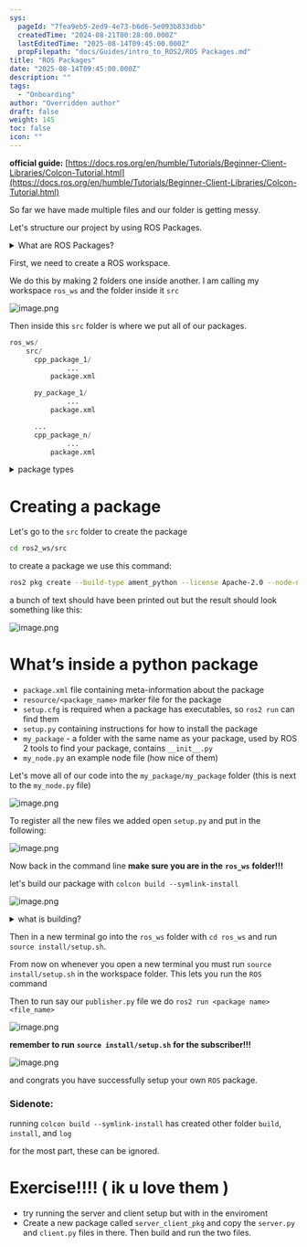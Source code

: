 ```yaml
---
sys:
  pageId: "7fea9eb5-2ed9-4e73-b6d6-5e093b833dbb"
  createdTime: "2024-08-21T00:28:00.000Z"
  lastEditedTime: "2025-08-14T09:45:00.000Z"
  propFilepath: "docs/Guides/intro_to_ROS2/ROS Packages.md"
title: "ROS Packages"
date: "2025-08-14T09:45:00.000Z"
description: ""
tags:
  - "Onboarding"
author: "Overridden author"
draft: false
weight: 145
toc: false
icon: ""
---
```


**official guide:** [https://docs.ros.org/en/humble/Tutorials/Beginner-Client-Libraries/Colcon-Tutorial.html](https://docs.ros.org/en/humble/Tutorials/Beginner-Client-Libraries/Colcon-Tutorial.html)

So far we have made multiple files and our folder is getting messy.

Let's structure our project by using ROS Packages.

<details>
      <summary>What are ROS Packages?</summary>
      ROS Packages are, as the name implies, packages of code that are highly sharable between ROS developers.
  </details>

First, we need to create a ROS workspace.

We do this by making 2 folders one inside another. I am calling my workspace `ros_ws` and the folder inside it `src`

![image.png](https://prod-files-secure.s3.us-west-2.amazonaws.com/d518164a-d88e-44d1-a4ee-3adb3bd8bce0/70706947-fd18-4537-a67b-e12946812d31/image.png?X-Amz-Algorithm=AWS4-HMAC-SHA256&X-Amz-Content-Sha256=UNSIGNED-PAYLOAD&X-Amz-Credential=ASIAZI2LB4664OVKK5NO%2F20250815%2Fus-west-2%2Fs3%2Faws4_request&X-Amz-Date=20250815T190734Z&X-Amz-Expires=3600&X-Amz-Security-Token=IQoJb3JpZ2luX2VjEBoaCXVzLXdlc3QtMiJIMEYCIQCpt8y896fkQI4O6Vzn7vrazJYMbPL3hycmTu%2FjZT%2FbVgIhAMfeAhJ6ZAji9LgYemUOB3xxAC7CXckP4Pfn167eOi0bKv8DCGIQABoMNjM3NDIzMTgzODA1IgyH%2BguNssSuQ%2FGbzYUq3AOsMNMQkYYqe87tY22cNvRn0ZIJBely%2BPq9DxtU5NJN7xk1Zh4ji01U5a2DW5OxlI1pdh8zKLbcRNuHtCYAEMledRWyALXnB8GH4AUcd1NHbjZEM7gzWg7nBGN5TxrJ1uY923HCYVVyJDjoKHj8uCmyiu1cNf0pU1oODH17GoHsYKYptc%2BAI89RTk0h4hAMxFWn6khv9LIOIaj27dVg2Rw3v2FrWShhxu6cKKhUdVa2p6CvMtfM0gqXMeyqA1kOw9ORWGcTctLzL5GEF4xEO2bTH%2BuQRiD1tWvC4l57M25ScpOS9cs9rRPR6Z1PpwaWq06Dth6qvzoE3fqBtul0TY6854dAt8X9lvIPf1%2BtMYQS5UYjJpRz2cv0Bacx5xaeh2615zdLXXfM%2BY%2B%2BYpOPEyJZK9QkRN4z7UZGrAUvhT2qZ%2BHK6w%2FxYdiC6GGFl3BkaSR86b4bLfig3RtbKhXVwLg1u%2Bm8oEHI7vVvFPXFrlSW%2F0TRaH7K5IvkorczlQcbrh4VxU9RLXFI4%2BtZQ09MmfN%2BwGd9bIoWV0FwOwW%2BhTpYQid4qX0VPedbDBuiim1AevCouoxiwTvjUFm1dL3CPMlf%2BqapBSLB413Kp7HvvGX0bbMHonv5%2Bn2RF6k%2BsjCs2v3EBjqkAT5BzMePd%2FTjAHOKDNdlndlOTbX2wqMHw%2BDFoiK%2BHyyZ2i3z1y%2F%2FayrGe2anQvqdr1aX1OOKs5Y%2BIJhsCjxhIRCeZtJupW3EMceC1YZ7fFgF5hipK%2FxFiccAyzwMunZRihCApTeEz5WyM6n5BVyONM6an4PchBgeEreHhA13i5F0MrIVz2dCxrCby8VMQ9x9wVllG9BxhOfQRtGkG%2BEniWXQr5Jb&X-Amz-Signature=e8fe4cf5180dbb80f2bfe96cd9da0b343dc2fe915f771e555bce10ce1d09a3de&X-Amz-SignedHeaders=host&x-amz-checksum-mode=ENABLED&x-id=GetObject)

Then inside this `src` folder is where we put all of our packages.

```python
ros_ws/
    src/
      cpp_package_1/
		      ...
          package.xml

      py_package_1/
		      ...
          package.xml

      ...
      cpp_package_n/
		      ...
          package.xml

```

<details>
      <summary>package types</summary>
      packages can be either `C++` or python.
  </details>

# Creating a package

Let's go to the `src` folder to create the package

```bash
cd ros2_ws/src
```

to create a package we use this command:

```bash
ros2 pkg create --build-type ament_python --license Apache-2.0 --node-name my_node my_package
```

a bunch of text should have been printed out but the result should look something like this:

![image.png](https://prod-files-secure.s3.us-west-2.amazonaws.com/d518164a-d88e-44d1-a4ee-3adb3bd8bce0/e6cf1e3f-8512-4a3e-b131-079f800bf3e8/image.png?X-Amz-Algorithm=AWS4-HMAC-SHA256&X-Amz-Content-Sha256=UNSIGNED-PAYLOAD&X-Amz-Credential=ASIAZI2LB4664OVKK5NO%2F20250815%2Fus-west-2%2Fs3%2Faws4_request&X-Amz-Date=20250815T190734Z&X-Amz-Expires=3600&X-Amz-Security-Token=IQoJb3JpZ2luX2VjEBoaCXVzLXdlc3QtMiJIMEYCIQCpt8y896fkQI4O6Vzn7vrazJYMbPL3hycmTu%2FjZT%2FbVgIhAMfeAhJ6ZAji9LgYemUOB3xxAC7CXckP4Pfn167eOi0bKv8DCGIQABoMNjM3NDIzMTgzODA1IgyH%2BguNssSuQ%2FGbzYUq3AOsMNMQkYYqe87tY22cNvRn0ZIJBely%2BPq9DxtU5NJN7xk1Zh4ji01U5a2DW5OxlI1pdh8zKLbcRNuHtCYAEMledRWyALXnB8GH4AUcd1NHbjZEM7gzWg7nBGN5TxrJ1uY923HCYVVyJDjoKHj8uCmyiu1cNf0pU1oODH17GoHsYKYptc%2BAI89RTk0h4hAMxFWn6khv9LIOIaj27dVg2Rw3v2FrWShhxu6cKKhUdVa2p6CvMtfM0gqXMeyqA1kOw9ORWGcTctLzL5GEF4xEO2bTH%2BuQRiD1tWvC4l57M25ScpOS9cs9rRPR6Z1PpwaWq06Dth6qvzoE3fqBtul0TY6854dAt8X9lvIPf1%2BtMYQS5UYjJpRz2cv0Bacx5xaeh2615zdLXXfM%2BY%2B%2BYpOPEyJZK9QkRN4z7UZGrAUvhT2qZ%2BHK6w%2FxYdiC6GGFl3BkaSR86b4bLfig3RtbKhXVwLg1u%2Bm8oEHI7vVvFPXFrlSW%2F0TRaH7K5IvkorczlQcbrh4VxU9RLXFI4%2BtZQ09MmfN%2BwGd9bIoWV0FwOwW%2BhTpYQid4qX0VPedbDBuiim1AevCouoxiwTvjUFm1dL3CPMlf%2BqapBSLB413Kp7HvvGX0bbMHonv5%2Bn2RF6k%2BsjCs2v3EBjqkAT5BzMePd%2FTjAHOKDNdlndlOTbX2wqMHw%2BDFoiK%2BHyyZ2i3z1y%2F%2FayrGe2anQvqdr1aX1OOKs5Y%2BIJhsCjxhIRCeZtJupW3EMceC1YZ7fFgF5hipK%2FxFiccAyzwMunZRihCApTeEz5WyM6n5BVyONM6an4PchBgeEreHhA13i5F0MrIVz2dCxrCby8VMQ9x9wVllG9BxhOfQRtGkG%2BEniWXQr5Jb&X-Amz-Signature=f39b19badc1c93a339d28d24825386c8386b3147076ce61d901ff160ef478f38&X-Amz-SignedHeaders=host&x-amz-checksum-mode=ENABLED&x-id=GetObject)

# What’s inside a python package

- `package.xml` file containing meta-information about the package
- `resource/<package_name>` marker file for the package
- `setup.cfg` is required when a package has executables, so `ros2 run` can find them
- `setup.py` containing instructions for how to install the package
- `my_package` - a folder with the same name as your package, used by ROS 2 tools to find your package, contains `__init__.py`
- `my_node.py` an example node file (how nice of them)

Let's move all of our code into the `my_package/my_package` folder (this is next to the `my_node.py` file)

![image.png](https://prod-files-secure.s3.us-west-2.amazonaws.com/d518164a-d88e-44d1-a4ee-3adb3bd8bce0/9ce58f11-0da9-4d3e-b86d-506a9685d378/image.png?X-Amz-Algorithm=AWS4-HMAC-SHA256&X-Amz-Content-Sha256=UNSIGNED-PAYLOAD&X-Amz-Credential=ASIAZI2LB4664OVKK5NO%2F20250815%2Fus-west-2%2Fs3%2Faws4_request&X-Amz-Date=20250815T190734Z&X-Amz-Expires=3600&X-Amz-Security-Token=IQoJb3JpZ2luX2VjEBoaCXVzLXdlc3QtMiJIMEYCIQCpt8y896fkQI4O6Vzn7vrazJYMbPL3hycmTu%2FjZT%2FbVgIhAMfeAhJ6ZAji9LgYemUOB3xxAC7CXckP4Pfn167eOi0bKv8DCGIQABoMNjM3NDIzMTgzODA1IgyH%2BguNssSuQ%2FGbzYUq3AOsMNMQkYYqe87tY22cNvRn0ZIJBely%2BPq9DxtU5NJN7xk1Zh4ji01U5a2DW5OxlI1pdh8zKLbcRNuHtCYAEMledRWyALXnB8GH4AUcd1NHbjZEM7gzWg7nBGN5TxrJ1uY923HCYVVyJDjoKHj8uCmyiu1cNf0pU1oODH17GoHsYKYptc%2BAI89RTk0h4hAMxFWn6khv9LIOIaj27dVg2Rw3v2FrWShhxu6cKKhUdVa2p6CvMtfM0gqXMeyqA1kOw9ORWGcTctLzL5GEF4xEO2bTH%2BuQRiD1tWvC4l57M25ScpOS9cs9rRPR6Z1PpwaWq06Dth6qvzoE3fqBtul0TY6854dAt8X9lvIPf1%2BtMYQS5UYjJpRz2cv0Bacx5xaeh2615zdLXXfM%2BY%2B%2BYpOPEyJZK9QkRN4z7UZGrAUvhT2qZ%2BHK6w%2FxYdiC6GGFl3BkaSR86b4bLfig3RtbKhXVwLg1u%2Bm8oEHI7vVvFPXFrlSW%2F0TRaH7K5IvkorczlQcbrh4VxU9RLXFI4%2BtZQ09MmfN%2BwGd9bIoWV0FwOwW%2BhTpYQid4qX0VPedbDBuiim1AevCouoxiwTvjUFm1dL3CPMlf%2BqapBSLB413Kp7HvvGX0bbMHonv5%2Bn2RF6k%2BsjCs2v3EBjqkAT5BzMePd%2FTjAHOKDNdlndlOTbX2wqMHw%2BDFoiK%2BHyyZ2i3z1y%2F%2FayrGe2anQvqdr1aX1OOKs5Y%2BIJhsCjxhIRCeZtJupW3EMceC1YZ7fFgF5hipK%2FxFiccAyzwMunZRihCApTeEz5WyM6n5BVyONM6an4PchBgeEreHhA13i5F0MrIVz2dCxrCby8VMQ9x9wVllG9BxhOfQRtGkG%2BEniWXQr5Jb&X-Amz-Signature=3fee9af21b90e4b35e81f285535b2836d51e4b66255075d733f36e4086513c04&X-Amz-SignedHeaders=host&x-amz-checksum-mode=ENABLED&x-id=GetObject)

To register all the new files we added open `setup.py` and put in the following:

![image.png](https://prod-files-secure.s3.us-west-2.amazonaws.com/d518164a-d88e-44d1-a4ee-3adb3bd8bce0/1cd7c262-4cae-4496-9d75-c178537d24a2/image.png?X-Amz-Algorithm=AWS4-HMAC-SHA256&X-Amz-Content-Sha256=UNSIGNED-PAYLOAD&X-Amz-Credential=ASIAZI2LB4664OVKK5NO%2F20250815%2Fus-west-2%2Fs3%2Faws4_request&X-Amz-Date=20250815T190734Z&X-Amz-Expires=3600&X-Amz-Security-Token=IQoJb3JpZ2luX2VjEBoaCXVzLXdlc3QtMiJIMEYCIQCpt8y896fkQI4O6Vzn7vrazJYMbPL3hycmTu%2FjZT%2FbVgIhAMfeAhJ6ZAji9LgYemUOB3xxAC7CXckP4Pfn167eOi0bKv8DCGIQABoMNjM3NDIzMTgzODA1IgyH%2BguNssSuQ%2FGbzYUq3AOsMNMQkYYqe87tY22cNvRn0ZIJBely%2BPq9DxtU5NJN7xk1Zh4ji01U5a2DW5OxlI1pdh8zKLbcRNuHtCYAEMledRWyALXnB8GH4AUcd1NHbjZEM7gzWg7nBGN5TxrJ1uY923HCYVVyJDjoKHj8uCmyiu1cNf0pU1oODH17GoHsYKYptc%2BAI89RTk0h4hAMxFWn6khv9LIOIaj27dVg2Rw3v2FrWShhxu6cKKhUdVa2p6CvMtfM0gqXMeyqA1kOw9ORWGcTctLzL5GEF4xEO2bTH%2BuQRiD1tWvC4l57M25ScpOS9cs9rRPR6Z1PpwaWq06Dth6qvzoE3fqBtul0TY6854dAt8X9lvIPf1%2BtMYQS5UYjJpRz2cv0Bacx5xaeh2615zdLXXfM%2BY%2B%2BYpOPEyJZK9QkRN4z7UZGrAUvhT2qZ%2BHK6w%2FxYdiC6GGFl3BkaSR86b4bLfig3RtbKhXVwLg1u%2Bm8oEHI7vVvFPXFrlSW%2F0TRaH7K5IvkorczlQcbrh4VxU9RLXFI4%2BtZQ09MmfN%2BwGd9bIoWV0FwOwW%2BhTpYQid4qX0VPedbDBuiim1AevCouoxiwTvjUFm1dL3CPMlf%2BqapBSLB413Kp7HvvGX0bbMHonv5%2Bn2RF6k%2BsjCs2v3EBjqkAT5BzMePd%2FTjAHOKDNdlndlOTbX2wqMHw%2BDFoiK%2BHyyZ2i3z1y%2F%2FayrGe2anQvqdr1aX1OOKs5Y%2BIJhsCjxhIRCeZtJupW3EMceC1YZ7fFgF5hipK%2FxFiccAyzwMunZRihCApTeEz5WyM6n5BVyONM6an4PchBgeEreHhA13i5F0MrIVz2dCxrCby8VMQ9x9wVllG9BxhOfQRtGkG%2BEniWXQr5Jb&X-Amz-Signature=4dd26785fbce395223a003f0e5243e5d14dd094053a5ffd27ff429e036a29773&X-Amz-SignedHeaders=host&x-amz-checksum-mode=ENABLED&x-id=GetObject)

Now back in the command line **make sure you are in the** **`ros_ws`** **folder!!!**

let's build our package with `colcon build --symlink-install`

![image.png](https://prod-files-secure.s3.us-west-2.amazonaws.com/d518164a-d88e-44d1-a4ee-3adb3bd8bce0/2f2a0d27-b173-48fd-b189-5f5c0ce65619/image.png?X-Amz-Algorithm=AWS4-HMAC-SHA256&X-Amz-Content-Sha256=UNSIGNED-PAYLOAD&X-Amz-Credential=ASIAZI2LB4664OVKK5NO%2F20250815%2Fus-west-2%2Fs3%2Faws4_request&X-Amz-Date=20250815T190734Z&X-Amz-Expires=3600&X-Amz-Security-Token=IQoJb3JpZ2luX2VjEBoaCXVzLXdlc3QtMiJIMEYCIQCpt8y896fkQI4O6Vzn7vrazJYMbPL3hycmTu%2FjZT%2FbVgIhAMfeAhJ6ZAji9LgYemUOB3xxAC7CXckP4Pfn167eOi0bKv8DCGIQABoMNjM3NDIzMTgzODA1IgyH%2BguNssSuQ%2FGbzYUq3AOsMNMQkYYqe87tY22cNvRn0ZIJBely%2BPq9DxtU5NJN7xk1Zh4ji01U5a2DW5OxlI1pdh8zKLbcRNuHtCYAEMledRWyALXnB8GH4AUcd1NHbjZEM7gzWg7nBGN5TxrJ1uY923HCYVVyJDjoKHj8uCmyiu1cNf0pU1oODH17GoHsYKYptc%2BAI89RTk0h4hAMxFWn6khv9LIOIaj27dVg2Rw3v2FrWShhxu6cKKhUdVa2p6CvMtfM0gqXMeyqA1kOw9ORWGcTctLzL5GEF4xEO2bTH%2BuQRiD1tWvC4l57M25ScpOS9cs9rRPR6Z1PpwaWq06Dth6qvzoE3fqBtul0TY6854dAt8X9lvIPf1%2BtMYQS5UYjJpRz2cv0Bacx5xaeh2615zdLXXfM%2BY%2B%2BYpOPEyJZK9QkRN4z7UZGrAUvhT2qZ%2BHK6w%2FxYdiC6GGFl3BkaSR86b4bLfig3RtbKhXVwLg1u%2Bm8oEHI7vVvFPXFrlSW%2F0TRaH7K5IvkorczlQcbrh4VxU9RLXFI4%2BtZQ09MmfN%2BwGd9bIoWV0FwOwW%2BhTpYQid4qX0VPedbDBuiim1AevCouoxiwTvjUFm1dL3CPMlf%2BqapBSLB413Kp7HvvGX0bbMHonv5%2Bn2RF6k%2BsjCs2v3EBjqkAT5BzMePd%2FTjAHOKDNdlndlOTbX2wqMHw%2BDFoiK%2BHyyZ2i3z1y%2F%2FayrGe2anQvqdr1aX1OOKs5Y%2BIJhsCjxhIRCeZtJupW3EMceC1YZ7fFgF5hipK%2FxFiccAyzwMunZRihCApTeEz5WyM6n5BVyONM6an4PchBgeEreHhA13i5F0MrIVz2dCxrCby8VMQ9x9wVllG9BxhOfQRtGkG%2BEniWXQr5Jb&X-Amz-Signature=fa103a983d10c868f13e7fa837ee3e025263ba8b3ceb48441da734e8f52522ce&X-Amz-SignedHeaders=host&x-amz-checksum-mode=ENABLED&x-id=GetObject)

<details>

<summary>what is building?</summary>

if you are a CS major at Rose-Hulman you will learn the answer to this in CSSE132

but TLDR; is it combines all the code files into one program that can be run easily 

</details>

Then in a new terminal go into the `ros_ws` folder with `cd ros_ws` and run `source install/setup.sh`. 

From now on whenever you open a new terminal you must run `source install/setup.sh` in the workspace folder. This lets you run the `ROS` command

Then to run say our `publisher.py` file we do `ros2 run <package name> <file_name>`

![image.png](https://prod-files-secure.s3.us-west-2.amazonaws.com/d518164a-d88e-44d1-a4ee-3adb3bd8bce0/4f4b1219-3a44-4632-aa0a-ce3471699f59/image.png?X-Amz-Algorithm=AWS4-HMAC-SHA256&X-Amz-Content-Sha256=UNSIGNED-PAYLOAD&X-Amz-Credential=ASIAZI2LB4664OVKK5NO%2F20250815%2Fus-west-2%2Fs3%2Faws4_request&X-Amz-Date=20250815T190734Z&X-Amz-Expires=3600&X-Amz-Security-Token=IQoJb3JpZ2luX2VjEBoaCXVzLXdlc3QtMiJIMEYCIQCpt8y896fkQI4O6Vzn7vrazJYMbPL3hycmTu%2FjZT%2FbVgIhAMfeAhJ6ZAji9LgYemUOB3xxAC7CXckP4Pfn167eOi0bKv8DCGIQABoMNjM3NDIzMTgzODA1IgyH%2BguNssSuQ%2FGbzYUq3AOsMNMQkYYqe87tY22cNvRn0ZIJBely%2BPq9DxtU5NJN7xk1Zh4ji01U5a2DW5OxlI1pdh8zKLbcRNuHtCYAEMledRWyALXnB8GH4AUcd1NHbjZEM7gzWg7nBGN5TxrJ1uY923HCYVVyJDjoKHj8uCmyiu1cNf0pU1oODH17GoHsYKYptc%2BAI89RTk0h4hAMxFWn6khv9LIOIaj27dVg2Rw3v2FrWShhxu6cKKhUdVa2p6CvMtfM0gqXMeyqA1kOw9ORWGcTctLzL5GEF4xEO2bTH%2BuQRiD1tWvC4l57M25ScpOS9cs9rRPR6Z1PpwaWq06Dth6qvzoE3fqBtul0TY6854dAt8X9lvIPf1%2BtMYQS5UYjJpRz2cv0Bacx5xaeh2615zdLXXfM%2BY%2B%2BYpOPEyJZK9QkRN4z7UZGrAUvhT2qZ%2BHK6w%2FxYdiC6GGFl3BkaSR86b4bLfig3RtbKhXVwLg1u%2Bm8oEHI7vVvFPXFrlSW%2F0TRaH7K5IvkorczlQcbrh4VxU9RLXFI4%2BtZQ09MmfN%2BwGd9bIoWV0FwOwW%2BhTpYQid4qX0VPedbDBuiim1AevCouoxiwTvjUFm1dL3CPMlf%2BqapBSLB413Kp7HvvGX0bbMHonv5%2Bn2RF6k%2BsjCs2v3EBjqkAT5BzMePd%2FTjAHOKDNdlndlOTbX2wqMHw%2BDFoiK%2BHyyZ2i3z1y%2F%2FayrGe2anQvqdr1aX1OOKs5Y%2BIJhsCjxhIRCeZtJupW3EMceC1YZ7fFgF5hipK%2FxFiccAyzwMunZRihCApTeEz5WyM6n5BVyONM6an4PchBgeEreHhA13i5F0MrIVz2dCxrCby8VMQ9x9wVllG9BxhOfQRtGkG%2BEniWXQr5Jb&X-Amz-Signature=2406a0cd2cedb51d2df83c8288ded1c5da8c04ccd3da112325725c75bf761984&X-Amz-SignedHeaders=host&x-amz-checksum-mode=ENABLED&x-id=GetObject)

**remember to run** **`source install/setup.sh`** **for the subscriber!!!**

![image.png](https://prod-files-secure.s3.us-west-2.amazonaws.com/d518164a-d88e-44d1-a4ee-3adb3bd8bce0/02121119-dad4-49ec-8356-c956108b4243/image.png?X-Amz-Algorithm=AWS4-HMAC-SHA256&X-Amz-Content-Sha256=UNSIGNED-PAYLOAD&X-Amz-Credential=ASIAZI2LB4664OVKK5NO%2F20250815%2Fus-west-2%2Fs3%2Faws4_request&X-Amz-Date=20250815T190734Z&X-Amz-Expires=3600&X-Amz-Security-Token=IQoJb3JpZ2luX2VjEBoaCXVzLXdlc3QtMiJIMEYCIQCpt8y896fkQI4O6Vzn7vrazJYMbPL3hycmTu%2FjZT%2FbVgIhAMfeAhJ6ZAji9LgYemUOB3xxAC7CXckP4Pfn167eOi0bKv8DCGIQABoMNjM3NDIzMTgzODA1IgyH%2BguNssSuQ%2FGbzYUq3AOsMNMQkYYqe87tY22cNvRn0ZIJBely%2BPq9DxtU5NJN7xk1Zh4ji01U5a2DW5OxlI1pdh8zKLbcRNuHtCYAEMledRWyALXnB8GH4AUcd1NHbjZEM7gzWg7nBGN5TxrJ1uY923HCYVVyJDjoKHj8uCmyiu1cNf0pU1oODH17GoHsYKYptc%2BAI89RTk0h4hAMxFWn6khv9LIOIaj27dVg2Rw3v2FrWShhxu6cKKhUdVa2p6CvMtfM0gqXMeyqA1kOw9ORWGcTctLzL5GEF4xEO2bTH%2BuQRiD1tWvC4l57M25ScpOS9cs9rRPR6Z1PpwaWq06Dth6qvzoE3fqBtul0TY6854dAt8X9lvIPf1%2BtMYQS5UYjJpRz2cv0Bacx5xaeh2615zdLXXfM%2BY%2B%2BYpOPEyJZK9QkRN4z7UZGrAUvhT2qZ%2BHK6w%2FxYdiC6GGFl3BkaSR86b4bLfig3RtbKhXVwLg1u%2Bm8oEHI7vVvFPXFrlSW%2F0TRaH7K5IvkorczlQcbrh4VxU9RLXFI4%2BtZQ09MmfN%2BwGd9bIoWV0FwOwW%2BhTpYQid4qX0VPedbDBuiim1AevCouoxiwTvjUFm1dL3CPMlf%2BqapBSLB413Kp7HvvGX0bbMHonv5%2Bn2RF6k%2BsjCs2v3EBjqkAT5BzMePd%2FTjAHOKDNdlndlOTbX2wqMHw%2BDFoiK%2BHyyZ2i3z1y%2F%2FayrGe2anQvqdr1aX1OOKs5Y%2BIJhsCjxhIRCeZtJupW3EMceC1YZ7fFgF5hipK%2FxFiccAyzwMunZRihCApTeEz5WyM6n5BVyONM6an4PchBgeEreHhA13i5F0MrIVz2dCxrCby8VMQ9x9wVllG9BxhOfQRtGkG%2BEniWXQr5Jb&X-Amz-Signature=d43a1711f038db61d660bdeb78fd837da7c56ce0a5ffaff639e951e720f2ead9&X-Amz-SignedHeaders=host&x-amz-checksum-mode=ENABLED&x-id=GetObject)

and congrats you have successfully setup your own `ROS` package.

### Sidenote:

running `colcon build --symlink-install` has created other folder `build`, `install`, and `log`

for the most part, these can be ignored.

# Exercise!!!! ( ik u love them )

- try running the server and client setup but with in the enviroment
- Create a new package called `server_client_pkg` and copy the `server.py` and `client.py` files in there. Then build and run the two files.
